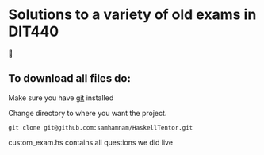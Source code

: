 # Solutions to a variety of old exams in DIT440

🦍

## To download all files do:

Make sure you have [git](https://git-scm.com/downloads) installed

Change directory to where you want the project.
```
git clone git@github.com:samhamnam/HaskellTentor.git
```
custom_exam.hs contains all questions we did live 
